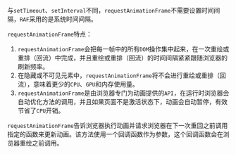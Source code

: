 与`setTimeout`、`setInterval`不同，`requestAnimationFrame`不需要设置时间间隔，`RAF`采用的是系统时间间隔。

`requestAnimationFrame`特点：

1. `requestAnimationFrame`会把每一帧中的所有`DOM`操作集中起来，在一次重绘或重排（回流）中完成，并且重绘或重排（回流）的时间间隔紧紧跟随浏览器的刷新频率。
2. 在隐藏或不可见元素中，`requestAnimationFrame`将不会进行重绘或重排（回流），意味着更少的`CPU`、`GPU`和内存使用量。
3. `requestAnimationFrame`是由浏览器专门为动画提供的`API`，在运行时浏览器会自动优化方法的调用，并且如果页面不是激活状态下，动画会自动暂停，有效节省了`CPU`开销。


`requestAnimationFrame`告诉浏览器执行动画并请求浏览器在下一次重回之前调用指定的函数来更新动画。该方法使用一个回调函数作为参数，这个回调函数会在浏览器重绘之前调用。